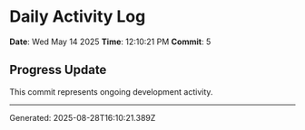 # Daily Activity Log

**Date**: Wed May 14 2025
**Time**: 12:10:21 PM
**Commit**: 5

## Progress Update

This commit represents ongoing development activity.

---
Generated: 2025-08-28T16:10:21.389Z
